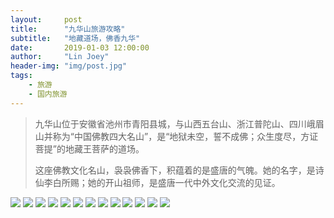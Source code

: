 ```yaml
---
layout:     post
title:      "九华山旅游攻略"
subtitle:   "地藏道场，佛香九华"
date:       2019-01-03 12:00:00
author:     "Lin Joey"
header-img: "img/post.jpg"
tags:
    - 旅游
    - 国内旅游
---
```


>九华山位于安徽省池州市青阳县城，与山西五台山、浙江普陀山、四川峨眉山并称为“中国佛教四大名山”，是“地狱未空，誓不成佛；众生度尽，方证菩提”的地藏王菩萨的道场。
>
>这座佛教文化名山，袅袅佛香下，积蕴着的是盛唐的气魄。她的名字，是诗仙李白所赐；她的开山祖师，是盛唐一代中外文化交流的见证。

![](https://linjoey-image.oss-cn-beijing.aliyuncs.com/我是驴友-九华山旅游攻略_页面_01.jpg)
![](https://linjoey-image.oss-cn-beijing.aliyuncs.com/我是驴友-九华山旅游攻略_页面_02.jpg)
![](https://linjoey-image.oss-cn-beijing.aliyuncs.com/我是驴友-九华山旅游攻略_页面_03.jpg)
![](https://linjoey-image.oss-cn-beijing.aliyuncs.com/我是驴友-九华山旅游攻略_页面_04.jpg)
![](https://linjoey-image.oss-cn-beijing.aliyuncs.com/我是驴友-九华山旅游攻略_页面_05.jpg)
![](https://linjoey-image.oss-cn-beijing.aliyuncs.com/我是驴友-九华山旅游攻略_页面_06.jpg)
![](https://linjoey-image.oss-cn-beijing.aliyuncs.com/我是驴友-九华山旅游攻略_页面_07.jpg)
![](https://linjoey-image.oss-cn-beijing.aliyuncs.com/我是驴友-九华山旅游攻略_页面_08.jpg)
![](https://linjoey-image.oss-cn-beijing.aliyuncs.com/我是驴友-九华山旅游攻略_页面_09.jpg)
![](https://linjoey-image.oss-cn-beijing.aliyuncs.com/我是驴友-九华山旅游攻略_页面_10.jpg)
![](https://linjoey-image.oss-cn-beijing.aliyuncs.com/我是驴友-九华山旅游攻略_页面_11.jpg)
![](https://linjoey-image.oss-cn-beijing.aliyuncs.com/我是驴友-九华山旅游攻略_页面_12.jpg)
![](https://linjoey-image.oss-cn-beijing.aliyuncs.com/我是驴友-九华山旅游攻略_页面_13.jpg)
